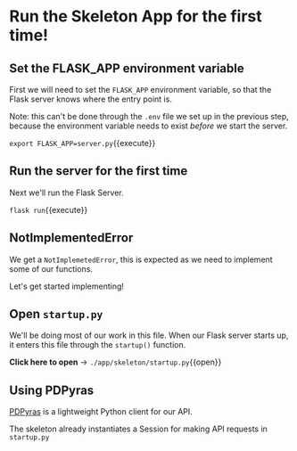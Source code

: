 # Run the Skeleton App for the first time!

## Set the FLASK_APP environment variable

First we will need to set the `FLASK_APP` environment variable, so that the Flask server knows where the entry point is.

Note: this can't be done through the `.env` file we set up in the previous step, because the environment variable needs to exist _before_ we start the server.

`export FLASK_APP=server.py`{{execute}}

## Run the server for the first time


Next we'll run the Flask Server.

`flask run`{{execute}}

## NotImplementedError

We get a `NotImplemetedError`, this is expected as we need to implement some of our functions.

Let's get started implementing!

## Open `startup.py`

We'll be doing most of our work in this file. When our Flask server starts up, it enters this file through the `startup()` function.

**Click here to open** -> `./app/skeleton/startup.py`{{open}}

## Using PDPyras

[PDPyras](https://github.com/PagerDuty/pdpyras) is a lightweight Python client for our API.

The skeleton already instantiates a Session for making API requests in `startup.py`
